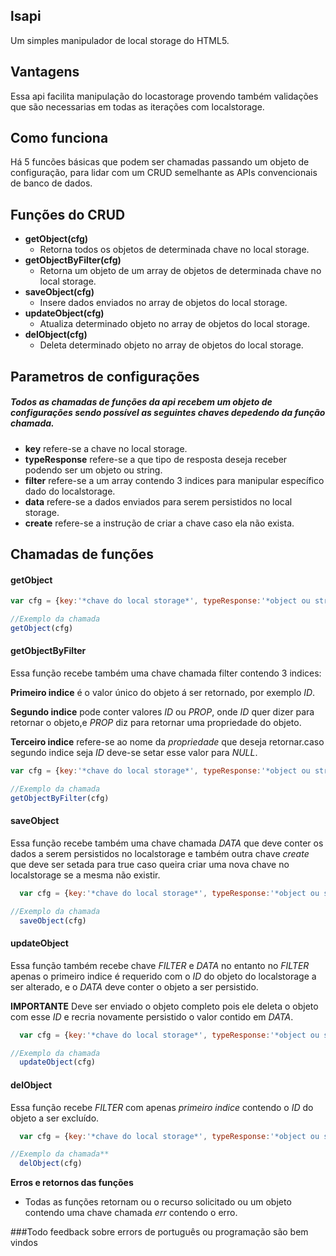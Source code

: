 ## lsapi
Um simples manipulador de local storage do HTML5.

## Vantagens
Essa api facilita manipulação do locastorage provendo também validações que são necessarias em todas as iterações com localstorage.

## Como funciona
Há 5 funcões básicas que podem ser chamadas passando um objeto de configuração,
para lidar com um CRUD semelhante as APIs convencionais de banco de dados.

## Funções do CRUD
* **getObject(cfg)**
  - Retorna todos os objetos de determinada chave no local storage.
* **getObjectByFilter(cfg)**
  - Retorna um objeto de um array de objetos de determinada chave no local storage.
* **saveObject(cfg)**
  - Insere dados enviados no array de objetos do local storage.
* **updateObject(cfg)**
  - Atualiza determinado objeto no array de objetos do local storage.
* **delObject(cfg)**
  - Deleta determinado objeto no array de objetos do local storage.

## Parametros de configurações
##### Todos as chamadas de funções da api recebem um objeto de configurações sendo possível as seguintes chaves depedendo da função chamada.

- **key** refere-se a chave no local storage.
- **typeResponse** refere-se a que tipo de resposta deseja receber podendo ser um objeto ou string.
- **filter** refere-se a um array contendo 3 indices para manipular específico dado do localstorage.
- **data** refere-se a dados enviados para serem persistidos no local storage.
- **create** refere-se a instrução de criar a chave caso ela não exista.

## Chamadas de funções

#### getObject
  ```javascript
  var cfg = {key:'*chave do local storage*', typeResponse:'*object ou string*'};

//Exemplo da chamada
  getObject(cfg)
```

#### getObjectByFilter

  Essa função recebe também uma chave chamada filter contendo 3 indices:

  **Primeiro indice** é o valor único do objeto á ser retornado, por exemplo *ID*.

  **Segundo indice** pode conter valores *ID* ou *PROP*, onde *ID* quer dizer para retornar o objeto,e *PROP* diz para retornar uma propriedade do objeto.

  **Terceiro indice** refere-se ao nome da *propriedade* que deseja retornar.caso segundo indice seja *ID* deve-se setar esse valor para *NULL*.

  ```javascript
  var cfg = {key:'*chave do local storage*', typeResponse:'*object ou string*', filter:['*id*','*id ou prop*','*null ou nome da prop*']}

//Exemplo da chamada
  getObjectByFilter(cfg)
```

#### saveObject

  Essa função recebe também uma chave chamada *DATA* que deve conter os dados a serem persistidos no localstorage e também outra chave *create* que deve ser setada para true caso queira criar uma nova chave no localstorage se a mesma não existir.

```javascript
  var cfg = {key:'*chave do local storage*', typeResponse:'*object ou string*', data:{'*objeto*'}, create:'true'}

//Exemplo da chamada
  saveObject(cfg)
```

#### updateObject

  Essa função também recebe chave *FILTER* e *DATA* no entanto no *FILTER* apenas o primeiro indice é requerido com o *ID* do objeto do localstorage a ser alterado, e o *DATA* deve conter o objeto a ser persistido.

  **IMPORTANTE** Deve ser enviado o objeto completo pois ele deleta o objeto com esse *ID* e recria novamente persistido o valor contido em *DATA*.

```javascript
  var cfg = {key:'*chave do local storage*', typeResponse:'*object ou string*', filter:['*ID*', '*null*', '*null*'], data:{*objeto*}}

//Exemplo da chamada
  updateObject(cfg)
```

#### delObject

  Essa função recebe *FILTER* com apenas *primeiro indice* contendo o *ID* do objeto a ser excluído.

```javascript
  var cfg = {key:'*chave do local storage*', typeResponse:'*object ou string*', filter:['*ID*', '*null*', '*null*']}

//Exemplo da chamada**
  delObject(cfg)
```

**Erros e retornos das funções**
 - Todas as funções retornam ou o recurso solicitado ou um objeto contendo uma chave chamada *err* contendo o erro.



###Todo feedback sobre errors de português ou programação são bem vindos
